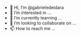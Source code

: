 - 👋 Hi, I’m @gabrieledeidara
- 👀 I’m interested in ...
- 🌱 I’m currently learning ...
- 💞️ I’m looking to collaborate on ...
- 📫 How to reach me ...

<!---
gabrieledeidara/gabrieledeidara is a ✨ special ✨ repository because its `README.md` (this file) appears on your GitHub profile.
You can click the Preview link to take a look at your changes.
--->
